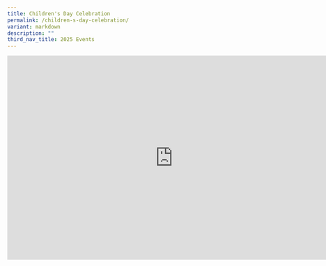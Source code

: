 ```yaml
---
title: Children's Day Celebration
permalink: /children-s-day-celebration/
variant: markdown
description: ""
third_nav_title: 2025 Events
---
```

<iframe allowfullscreen="true" height="469" width="760" frameborder="0" src="https://docs.google.com/presentation/d/e/2PACX-1vTVK2zQfgyzBigqnqO9_gQ-ygEoYB9aS6zao5uikXboABggpjs_4j9cc8VuyJPjpNbFcGfX0pCToKPv/pubembed?start=true&amp;loop=true&amp;delayms=3000"></iframe>